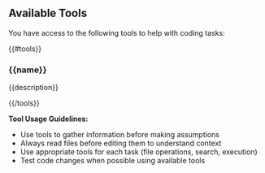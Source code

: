 ## Available Tools

You have access to the following tools to help with coding tasks:

{{#tools}}
### {{name}}
{{description}}

{{/tools}}

**Tool Usage Guidelines:**
- Use tools to gather information before making assumptions
- Always read files before editing them to understand context
- Use appropriate tools for each task (file operations, search, execution)
- Test code changes when possible using available tools